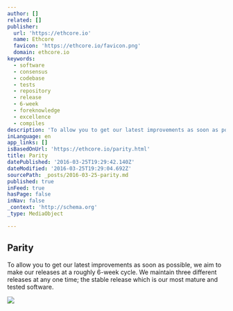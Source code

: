 ```yaml
---
author: []
related: []
publisher:
  url: 'https://ethcore.io'
  name: Ethcore
  favicon: 'https://ethcore.io/favicon.png'
  domain: ethcore.io
keywords:
  - software
  - consensus
  - codebase
  - tests
  - repository
  - release
  - 6-week
  - foreknowledge
  - excellence
  - compiles
description: 'To allow you to get our latest improvements as soon as possible, we aim to make our releases at a roughly 6-week cycle. We maintain three different releases at any one time; the stable release which is our most mature and tested software.'
inLanguage: en
app_links: []
isBasedOnUrl: 'https://ethcore.io/parity.html'
title: Parity
datePublished: '2016-03-25T19:29:42.140Z'
dateModified: '2016-03-25T19:29:04.692Z'
sourcePath: _posts/2016-03-25-parity.md
published: true
inFeed: true
hasPage: false
inNav: false
_context: 'http://schema.org'
_type: MediaObject

---
```

<article style=""><h1>Parity</h1><p>To allow you to get our latest improvements as soon as possible, we aim to make our releases at a roughly 6-week cycle. We maintain three different releases at any one time; the stable release which is our most mature and tested software.</p><img src="https://ethcore.io/assets/images/ethcore-rusty-chain.jpg" /></article>